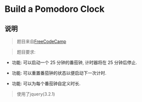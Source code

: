 # Build a Pomodoro Clock
## 说明
>题目来自[FreeCodeCamp](https://www.freecodecamp.cn/challenges/build-a-pomodoro-clock)

>题目要求:

- 功能: 可以启动一个 25 分钟的番茄钟, 计时器将在 25 分钟后停止.

- 功能: 可以重置番茄钟的状态以便启动下一次计时.

- 功能: 可以为每个番茄钟自定义时长.

>使用了jquery(3.2.1)